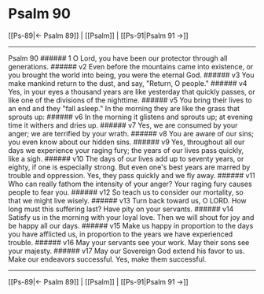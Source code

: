 # Psalm 90

[[Ps-89|← Psalm 89]] | [[Psalm]] | [[Ps-91|Psalm 91 →]]
***

Psalm 90 ###### 1 O Lord, you have been our protector through all generations. ###### v2 Even before the mountains came into existence, or you brought the world into being, you were the eternal God. ###### v3 You make mankind return to the dust, and say, "Return, O people." ###### v4 Yes, in your eyes a thousand years are like yesterday that quickly passes, or like one of the divisions of the nighttime. ###### v5 You bring their lives to an end and they "fall asleep." In the morning they are like the grass that sprouts up: ###### v6 In the morning it glistens and sprouts up; at evening time it withers and dries up. ###### v7 Yes, we are consumed by your anger; we are terrified by your wrath. ###### v8 You are aware of our sins; you even know about our hidden sins. ###### v9 Yes, throughout all our days we experience your raging fury; the years of our lives pass quickly, like a sigh. ###### v10 The days of our lives add up to seventy years, or eighty, if one is especially strong. But even one's best years are marred by trouble and oppression. Yes, they pass quickly and we fly away. ###### v11 Who can really fathom the intensity of your anger? Your raging fury causes people to fear you. ###### v12 So teach us to consider our mortality, so that we might live wisely. ###### v13 Turn back toward us, O LORD. How long must this suffering last? Have pity on your servants. ###### v14 Satisfy us in the morning with your loyal love. Then we will shout for joy and be happy all our days. ###### v15 Make us happy in proportion to the days you have afflicted us, in proportion to the years we have experienced trouble. ###### v16 May your servants see your work. May their sons see your majesty. ###### v17 May our Sovereign God extend his favor to us. Make our endeavors successful. Yes, make them successful.

***
[[Ps-89|← Psalm 89]] | [[Psalm]] | [[Ps-91|Psalm 91 →]]
